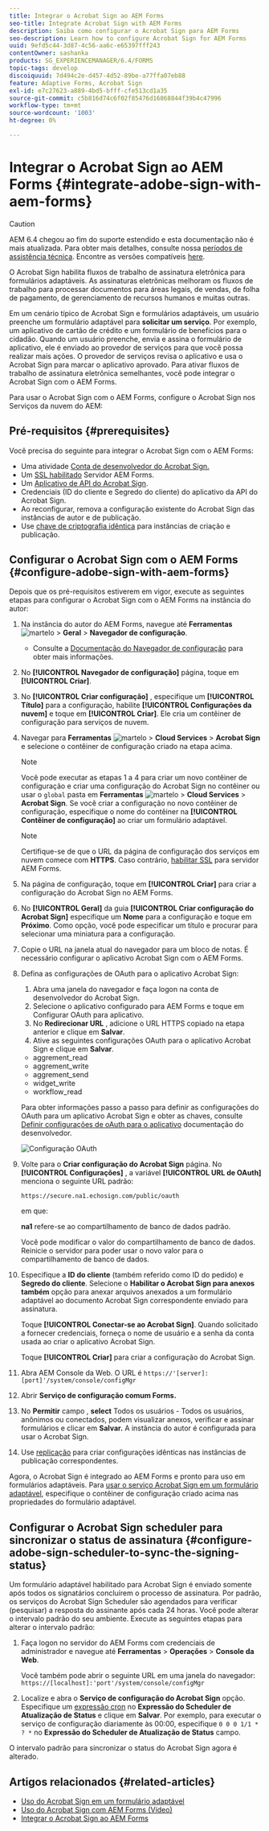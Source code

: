 ```yaml
---
title: Integrar o Acrobat Sign ao AEM Forms
seo-title: Integrate Acrobat Sign with AEM Forms
description: Saiba como configurar o Acrobat Sign para AEM Forms
seo-description: Learn how to configure Acrobat Sign for AEM Forms
uuid: 9efd5c44-3d87-4c56-aa6c-e65397fff243
contentOwner: sashanka
products: SG_EXPERIENCEMANAGER/6.4/FORMS
topic-tags: develop
discoiquuid: 7d494c2e-d457-4d52-89be-a77ffa07eb88
feature: Adaptive Forms, Acrobat Sign
exl-id: e7c27623-a889-4bd5-bfff-cfe513cd1a35
source-git-commit: c5b816d74c6f02f85476d16868844f39b4c47996
workflow-type: tm+mt
source-wordcount: '1003'
ht-degree: 0%

---
```


# Integrar o Acrobat Sign ao AEM Forms {#integrate-adobe-sign-with-aem-forms}

>[!CAUTION]
>
>AEM 6.4 chegou ao fim do suporte estendido e esta documentação não é mais atualizada. Para obter mais detalhes, consulte nossa [períodos de assistência técnica](https://helpx.adobe.com/br/support/programs/eol-matrix.html). Encontre as versões compatíveis [here](https://experienceleague.adobe.com/docs/).

O Acrobat Sign habilita fluxos de trabalho de assinatura eletrônica para formulários adaptáveis. As assinaturas eletrônicas melhoram os fluxos de trabalho para processar documentos para áreas legais, de vendas, de folha de pagamento, de gerenciamento de recursos humanos e muitas outras.

Em um cenário típico de Acrobat Sign e formulários adaptáveis, um usuário preenche um formulário adaptável para **solicitar um serviço**. Por exemplo, um aplicativo de cartão de crédito e um formulário de benefícios para o cidadão. Quando um usuário preenche, envia e assina o formulário de aplicativo, ele é enviado ao provedor de serviços para que você possa realizar mais ações. O provedor de serviços revisa o aplicativo e usa o Acrobat Sign para marcar o aplicativo aprovado. Para ativar fluxos de trabalho de assinatura eletrônica semelhantes, você pode integrar o Acrobat Sign com o AEM Forms.

Para usar o Acrobat Sign com o AEM Forms, configure o Acrobat Sign nos Serviços da nuvem do AEM:

## Pré-requisitos {#prerequisites}

Você precisa do seguinte para integrar o Acrobat Sign com o AEM Forms:

* Uma atividade [Conta de desenvolvedor do Acrobat Sign.](https://acrobat.adobe.com/us/en/why-adobe/developer-form.html)
* Um [SSL habilitado](/help/sites-administering/ssl-by-default.md) Servidor AEM Forms.
* Um [Aplicativo de API do Acrobat Sign](https://www.adobe.io/apis/documentcloud/sign/docs.html#!adobedocs/adobe-sign/master/gstarted/create_app.md).
* Credenciais (ID do cliente e Segredo do cliente) do aplicativo da API do Acrobat Sign.
* Ao reconfigurar, remova a configuração existente do Acrobat Sign das instâncias de autor e de publicação.
* Use [chave de criptografia idêntica](/help/sites-administering/security-checklist.md#make-sure-you-properly-replicate-encryption-keys-when-needed) para instâncias de criação e publicação.

## Configurar o Acrobat Sign com o AEM Forms {#configure-adobe-sign-with-aem-forms}

Depois que os pré-requisitos estiverem em vigor, execute as seguintes etapas para configurar o Acrobat Sign com o AEM Forms na instância do autor:

1. Na instância do autor do AEM Forms, navegue até **Ferramentas** ![martelo](assets/hammer.png) > **Geral** > **Navegador de configuração**.
   * Consulte a [Documentação do Navegador de configuração](/help/sites-administering/configurations.md) para obter mais informações.
1. No **[!UICONTROL Navegador de configuração]** página, toque em **[!UICONTROL Criar]**.
1. No **[!UICONTROL Criar configuração]** , especifique um **[!UICONTROL Título]** para a configuração, habilite **[!UICONTROL Configurações da nuvem]** e toque em **[!UICONTROL Criar]**. Ele cria um contêiner de configuração para serviços de nuvem.
1. Navegar para **Ferramentas** ![martelo](assets/hammer.png) > **Cloud Services** > **Acrobat Sign** e selecione o contêiner de configuração criado na etapa acima.

   >[!NOTE]
   >
   >Você pode executar as etapas 1 a 4 para criar um novo contêiner de configuração e criar uma configuração do Acrobat Sign no contêiner ou usar o `global` pasta em **Ferramentas** ![martelo](assets/hammer.png) > **Cloud Services** > **Acrobat Sign**. Se você criar a configuração no novo contêiner de configuração, especifique o nome do contêiner na **[!UICONTROL Contêiner de configuração]** ao criar um formulário adaptável.

   >[!NOTE]
   Certifique-se de que o URL da página de configuração dos serviços em nuvem comece com **HTTPS**. Caso contrário, [habilitar SSL](/help/sites-administering/ssl-by-default.md) para servidor AEM Forms.

1. Na página de configuração, toque em **[!UICONTROL Criar]** para criar a configuração do Acrobat Sign no AEM Forms.
1. No **[!UICONTROL Geral]** da guia **[!UICONTROL Criar configuração do Acrobat Sign]** especifique um **Nome** para a configuração e toque em **Próximo**. Como opção, você pode especificar um título e procurar para selecionar uma miniatura para a configuração.

1. Copie o URL na janela atual do navegador para um bloco de notas. É necessário configurar o aplicativo Acrobat Sign com o AEM Forms.

1. Defina as configurações de OAuth para o aplicativo Acrobat Sign:

   1. Abra uma janela do navegador e faça logon na conta de desenvolvedor do Acrobat Sign.
   1. Selecione o aplicativo configurado para AEM Forms e toque em Configurar OAuth para aplicativo.
   1. No **Redirecionar URL** , adicione o URL HTTPS copiado na etapa anterior e clique em **Salvar**.
   1. Ative as seguintes configurações OAuth para o aplicativo Acrobat Sign e clique em **Salvar**.
   * aggrement_read
   * aggrement_write
   * aggrement_send
   * widget_write
   * workflow_read

   Para obter informações passo a passo para definir as configurações do OAuth para um aplicativo Acrobat Sign e obter as chaves, consulte [Definir configurações de oAuth para o aplicativo](https://www.adobe.io/apis/documentcloud/sign/docs.html#!adobedocs/adobe-sign/master/gstarted/configure_oauth.md) documentação do desenvolvedor.

   ![Configuração OAuth](assets/oauthconfig_new.png)

1. Volte para o **Criar configuração do Acrobat Sign** página. No **[!UICONTROL Configurações]** , a variável **[!UICONTROL URL de OAuth]** menciona o seguinte URL padrão:

   `https://secure.na1.echosign.com/public/oauth`

   em que:

   **na1** refere-se ao compartilhamento de banco de dados padrão.

   Você pode modificar o valor do compartilhamento de banco de dados. Reinicie o servidor para poder usar o novo valor para o compartilhamento de banco de dados.

1. Especifique a **ID do cliente** (também referido como ID do pedido) e **Segredo do cliente**. Selecione o **Habilitar o Acrobat Sign para anexos também** opção para anexar arquivos anexados a um formulário adaptável ao documento Acrobat Sign correspondente enviado para assinatura.

   Toque **[!UICONTROL Conectar-se ao Acrobat Sign]**. Quando solicitado a fornecer credenciais, forneça o nome de usuário e a senha da conta usada ao criar o aplicativo Acrobat Sign.

   Toque **[!UICONTROL Criar]** para criar a configuração do Acrobat Sign.

1. Abra AEM Console da Web. O URL é `https://'[server]:[port]'/system/console/configMgr`
1. Abrir **Serviço de configuração comum Forms.**
1. No **Permitir** campo , **select** Todos os usuários - Todos os usuários, anônimos ou conectados, podem visualizar anexos, verificar e assinar formulários e clicar em **Salvar.** A instância do autor é configurada para usar o Acrobat Sign.
1. Use [replicação](/help/sites-deploying/replication.md) para criar configurações idênticas nas instâncias de publicação correspondentes.

Agora, o Acrobat Sign é integrado ao AEM Forms e pronto para uso em formulários adaptáveis. Para [usar o serviço Acrobat Sign em um formulário adaptável](../../forms/using/working-with-adobe-sign.md#configure-adobe-sign-for-an-adaptive-form), especifique o contêiner de configuração criado acima nas propriedades do formulário adaptável.

## Configurar o Acrobat Sign scheduler para sincronizar o status de assinatura {#configure-adobe-sign-scheduler-to-sync-the-signing-status}

Um formulário adaptável habilitado para Acrobat Sign é enviado somente após todos os signatários concluírem o processo de assinatura. Por padrão, os serviços do Acrobat Sign Scheduler são agendados para verificar (pesquisar) a resposta do assinante após cada 24 horas. Você pode alterar o intervalo padrão do seu ambiente. Execute as seguintes etapas para alterar o intervalo padrão:

1. Faça logon no servidor do AEM Forms com credenciais de administrador e navegue até **Ferramentas** > **Operações** > **Console da Web**.

   Você também pode abrir o seguinte URL em uma janela do navegador:
   `https://[localhost]:'port'/system/console/configMgr`

1. Localize e abra o **Serviço de configuração do Acrobat Sign** opção. Especifique um [expressão cron](https://en.wikipedia.org/wiki/Cron#CRON_expression) no **Expressão do Scheduler de Atualização de Status** e clique em **Salvar**. Por exemplo, para executar o serviço de configuração diariamente às 00:00, especifique `0 0 0 1/1 * ? *` no **Expressão do Scheduler de Atualização de Status** campo.

O intervalo padrão para sincronizar o status do Acrobat Sign agora é alterado.

## Artigos relacionados {#related-articles}

* [Uso do Acrobat Sign em um formulário adaptável](../../forms/using/working-with-adobe-sign.md)
* [Uso do Acrobat Sign com AEM Forms (Vídeo)](https://helpx.adobe.com/experience-manager/kt/forms/using/adobe-sign-integration-feature-video.html)
* [Integrar o Acrobat Sign ao AEM Forms](../../forms/using/adobe-sign-integration-adaptive-forms.md)
